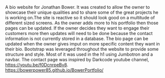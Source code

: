 A bio website for Jonathan Bower. It was created to allow the owner to showcase their unique qualities and to share some of the great projects he is working on.The site is reactive so it should look good on a multitude of different sized screens. As the owner adds more to his portfolio then those pages can be updated. If the owner decides they want to engage their customers more then updates will need to be done because the contact information is not currently stored in a database. The bio page can be updated when the owner gives imput on more specific content they want in their bio. 
Bootstrap was leveraged throughout the website to provide some structure and style. Most of it was used in the h1 using Jumbotron and a navbar. The contact page was inspired by Darkcode youtube channel, https://youtu.be/f0DcnrpeBv8.
 https://bowerpower85.github.io/BowerPortfolio/
 
